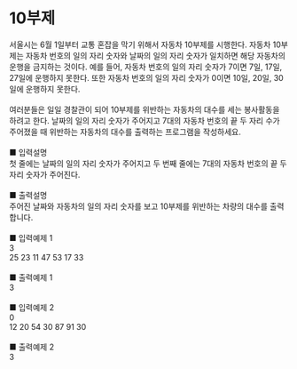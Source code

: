 # 10부제
서울시는 6월 1일부터 교통 혼잡을 막기 위해서 자동차 10부제를 시행한다. 자동차 10부제는 자동차 번호의 일의 자리 숫자와 날짜의 일의 자리 숫자가 일치하면 해당 자동차의 운행을 금지하는 것이다. 예를 들어, 자동차 번호의 일의 자리 숫자가 7이면 7일, 17일, 27일에 운행하지 못한다. 또한 자동차 번호의 일의 자리 숫자가 0이면 10일, 20일, 30일에 운행하지 못한다.<br>
<br>
여러분들은 일일 경찰관이 되어 10부제를 위반하는 자동차의 대수를 세는 봉사활동을 하려고 한다. 날짜의 일의 자리 숫자가 주어지고 7대의 자동차 번호의 끝 두 자리 수가 주어졌을 때 위반하는 자동차의 대수를 출력하는 프로그램을 작성하세요.<br>
<br>
■ 입력설명<br>
첫 줄에는 날짜의 일의 자리 숫자가 주어지고 두 번째 줄에는 7대의 자동차 번호의 끝 두 자리 숫자가 주어진다.<br>
<br>
■ 출력설명<br>
주어진 날짜와 자동차의 일의 자리 숫자를 보고 10부제를 위반하는 차량의 대수를 출력합니다.<br>
<br>
■ 입력예제 1<br>
3<br>
25 23 11 47 53 17 33<br>
<br>
■ 출력예제 1<br>
3<br>
<br>
■ 입력예제 2<br>
0<br>
12 20 54 30 87 91 30<br>
<br>
■ 출력예제 2<br>
3